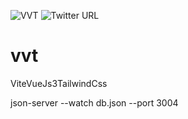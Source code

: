 ![VVT](https://github.com/B3Abdelkader/vvt/actions/workflows/main.yml/badge.svg)
![Twitter URL](https://img.shields.io/twitter/url?label=B3Abdelkader&style=social&url=https%3A%2F%2Ftwitter.com%2FB3Abdelkader)
# vvt
ViteVueJs3TailwindCss

json-server --watch db.json --port 3004